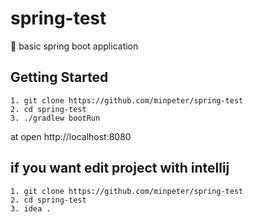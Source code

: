 # spring-test
🌿 basic spring boot application

## Getting Started
```shell
1. git clone https://github.com/minpeter/spring-test
2. cd spring-test
3. ./gradlew bootRun
```
at open http://localhost:8080


## if you want edit project with intellij
```shell
1. git clone https://github.com/minpeter/spring-test
2. cd spring-test
3. idea .
```